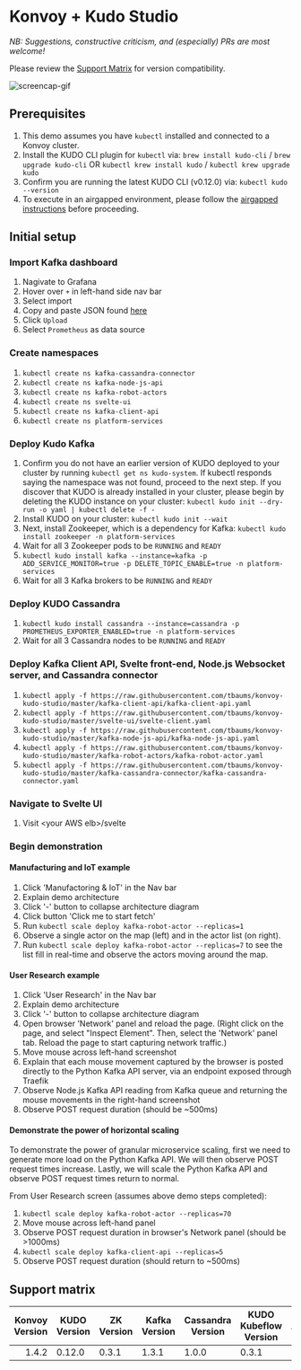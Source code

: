 # Konvoy + Kudo Studio

_NB: Suggestions, constructive criticism, and (especially) PRs are most welcome!_

Please review the [Support Matrix](#support-matrix) for version compatibility.

![screencap-gif](https://github.com/tbaums/konvoy-kudo-studio/blob/master/2019_07_22-screencap.gif)

## Prerequisites

1. This demo assumes you have `kubectl` installed and connected to a Konvoy cluster.  
2. Install the KUDO CLI plugin for `kubectl` via: `brew install kudo-cli` / `brew upgrade kudo-cli` OR `kubectl krew install kudo` / `kubectl krew upgrade kudo`
1. Confirm you are running the latest KUDO CLI (v0.12.0) via: `kubectl kudo --version`
1. To execute in an airgapped environment, please follow the [airgapped instructions](./airgapped-instructions.md) before proceeding.

## Initial setup

### Import Kafka dashboard

1. Nagivate to Grafana
1. Hover over `+` in left-hand side nav bar
1. Select import
1. Copy and paste JSON found [here](https://raw.githubusercontent.com/kudobuilder/operators/master/repository/kafka/docs/latest/resources/grafana-dashboard.json)
1. Click `Upload`
1. Select `Prometheus` as data source

### Create namespaces

1. `kubectl create ns kafka-cassandra-connector`
1. `kubectl create ns kafka-node-js-api`
1. `kubectl create ns kafka-robot-actors` 
1. `kubectl create ns svelte-ui`
1. `kubectl create ns kafka-client-api`
1. `kubectl create ns platform-services`

### Deploy Kudo Kafka

1. Confirm you do not have an earlier version of KUDO deployed to your cluster by running `kubectl get ns kudo-system`. If kubectl responds saying the namespace was not found, proceed to the next step. If you discover that KUDO is already installed in your cluster, please begin by deleting the KUDO instance on your cluster: `kubectl kudo init --dry-run -o yaml | kubectl delete -f -`
1. Install KUDO on your cluster: `kubectl kudo init --wait`
1. Next, install Zookeeper, which is a dependency for Kafka: `kubectl kudo install zookeeper -n platform-services`
1. Wait for all 3 Zookeeper pods to be `RUNNING` and `READY`
1. `kubectl kudo install kafka --instance=kafka -p ADD_SERVICE_MONITOR=true -p DELETE_TOPIC_ENABLE=true -n platform-services`
1. Wait for all 3 Kafka brokers to be `RUNNING` and `READY`

### Deploy KUDO Cassandra

1. `kubectl kudo install cassandra --instance=cassandra -p PROMETHEUS_EXPORTER_ENABLED=true -n platform-services`
1. Wait for all 3 Cassandra nodes to be `RUNNING` and `READY`


### Deploy Kafka Client API, Svelte front-end, Node.js Websocket server, and Cassandra connector
1. `kubectl apply -f https://raw.githubusercontent.com/tbaums/konvoy-kudo-studio/master/kafka-client-api/kafka-client-api.yaml`
1. `kubectl apply -f https://raw.githubusercontent.com/tbaums/konvoy-kudo-studio/master/svelte-ui/svelte-client.yaml`
1. `kubectl apply -f https://raw.githubusercontent.com/tbaums/konvoy-kudo-studio/master/kafka-node-js-api/kafka-node-js-api.yaml`
1. `kubectl apply -f https://raw.githubusercontent.com/tbaums/konvoy-kudo-studio/master/kafka-robot-actors/kafka-robot-actor.yaml`
1. `kubectl apply -f https://raw.githubusercontent.com/tbaums/konvoy-kudo-studio/master/kafka-cassandra-connector/kafka-cassandra-connector.yaml`




### Navigate to Svelte UI
1. Visit \<your AWS elb\>/svelte

### Begin demonstration

#### Manufacturing and IoT example
1. Click 'Manufactoring & IoT' in the Nav bar
1. Explain demo architecture
1. Click '-' button to collapse architecture diagram
1. Click button 'Click me to start fetch'
1. Run `kubectl scale deploy kafka-robot-actor --replicas=1`
1. Observe a single actor on the map (left) and in the actor list (on right).
1. Run `kubectl scale deploy kafka-robot-actor --replicas=7` to see the list fill in real-time and observe the actors moving around the map.

#### User Research example

1. Click 'User Research' in the Nav bar
1. Explain demo architecture
1. Click '-' button to collapse architecture diagram
1. Open browser 'Network' panel and reload the page. (Right click on the page, and select "Inspect Element". Then, select the 'Network' panel tab. Reload the page to start capturing network traffic.)
1. Move mouse across left-hand screenshot
1. Explain that each mouse movement captured by the browser is posted directly to the Python Kafka API server, via an endpoint exposed through Traefik
1. Observe Node.js Kafka API reading from Kafka queue and returning the mouse movements in the right-hand screenshot
1. Observe POST request duration (should be ~500ms)

#### Demonstrate the power of horizontal scaling
To demonstrate the power of granular microservice scaling, first we need to generate more load on the Python Kafka API. We will then observe POST request times increase. Lastly, we will scale the Python Kafka API and observe POST request times return to normal.

From User Research screen (assumes above demo steps completed):
1. `kubectl scale deploy kafka-robot-actor --replicas=70`
1. Move mouse across left-hand panel
1. Observe POST request duration in browser's Network panel (should be >1000ms)
1. `kubectl scale deploy kafka-client-api --replicas=5`
1. Observe POST request duration (should return to ~500ms)

## Support matrix

| Konvoy Version | KUDO Version | ZK Version | Kafka Version | Cassandra Version | KUDO Kubeflow Version | AWS | Azure | GCP |
|---------------:|--------------|------------|---------------|-------------------|-----------------------|:-----:|:-------:|:-----:|
| 1.4.2          | 0.12.0       | 0.3.1      | 1.3.1         | 1.0.0             | 0.3.1                 | ✅   |     ✅    |     |